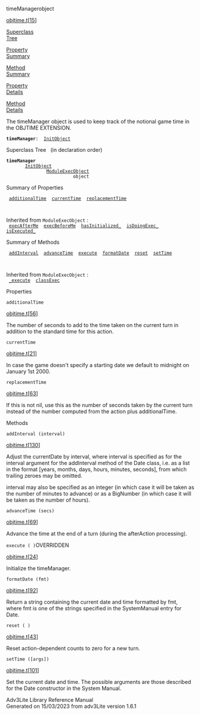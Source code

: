 <span class="title">timeManager</span><span class="type">object</span>

[objtime.t](../file/objtime.t.html)\[[15](../source/objtime.t.html#15)\]

[Superclass  
Tree](#_SuperClassTree_)

[Property  
Summary](#_PropSummary_)

[Method  
Summary](#_MethodSummary_)

[Property  
Details](#_Properties_)

[Method  
Details](#_Methods_)

<div class="fdesc">

The timeManager object is used to keep track of the notional game time
in the OBJTIME EXTENSION.

**`timeManager`**` :   `[`InitObject`](../object/InitObject.html)

</div>

<span id="_SuperClassTree_"></span>

<div class="mjhd">

<span class="hdln">Superclass Tree</span>   (in declaration order)

</div>

**`timeManager`**  
`         `[`InitObject`](../object/InitObject.html)  
`                 `[`ModuleExecObject`](../object/ModuleExecObject.html)  
`                         object`  
<span id="_PropSummary_"></span>

<div class="mjhd">

<span class="hdln">Summary of Properties</span>  

</div>

` `[`additionalTime`](#additionalTime)`  `[`currentTime`](#currentTime)`  `[`replacementTime`](#replacementTime)`  `

` `

Inherited from `ModuleExecObject` :  
` `[`execAfterMe`](../object/ModuleExecObject.html#execAfterMe)`  `[`execBeforeMe`](../object/ModuleExecObject.html#execBeforeMe)`  `[`hasInitialized_`](../object/ModuleExecObject.html#hasInitialized_)`  `[`isDoingExec_`](../object/ModuleExecObject.html#isDoingExec_)`  `[`isExecuted_`](../object/ModuleExecObject.html#isExecuted_)`  `

<span id="_MethodSummary_"></span>

<div class="mjhd">

<span class="hdln">Summary of Methods</span>  

</div>

` `[`addInterval`](#addInterval)`  `[`advanceTime`](#advanceTime)`  `[`execute`](#execute)`  `[`formatDate`](#formatDate)`  `[`reset`](#reset)`  `[`setTime`](#setTime)`  `

` `

Inherited from `ModuleExecObject` :  
` `[`_execute`](../object/ModuleExecObject.html#_execute)`  `[`classExec`](../object/ModuleExecObject.html#classExec)`  `

<span id="_Properties_"></span>

<div class="mjhd">

<span class="hdln">Properties</span>  

</div>

<span id="additionalTime"></span>

`additionalTime`

[objtime.t](../file/objtime.t.html)\[[56](../source/objtime.t.html#56)\]

<div class="desc">

The number of seconds to add to the time taken on the current turn in
addition to the standard time for this action.

</div>

<span id="currentTime"></span>

`currentTime`

[objtime.t](../file/objtime.t.html)\[[21](../source/objtime.t.html#21)\]

<div class="desc">

In case the game doesn't specify a starting date we default to midnight
on January 1st 2000.

</div>

<span id="replacementTime"></span>

`replacementTime`

[objtime.t](../file/objtime.t.html)\[[63](../source/objtime.t.html#63)\]

<div class="desc">

If this is not nil, use this as the number of seconds taken by the
current turn instead of the number computed from the action plus
additionalTime.

</div>

<span id="_Methods_"></span>

<div class="mjhd">

<span class="hdln">Methods</span>  

</div>

<span id="addInterval"></span>

`addInterval (interval)`

[objtime.t](../file/objtime.t.html)\[[130](../source/objtime.t.html#130)\]

<div class="desc">

Adjust the currentDate by interval, where interval is specified as for
the interval argument for the addInterval method of the Date class, i.e.
as a list in the format \[years, months, days, hours, minutes,
seconds\], from which trailing zeroes may be omitted.

interval may also be specified as an integer (in which case it will be
taken as the number of minutes to advance) or as a BigNumber (in which
case it will be taken as the number of hours).

</div>

<span id="advanceTime"></span>

`advanceTime (secs)`

[objtime.t](../file/objtime.t.html)\[[69](../source/objtime.t.html#69)\]

<div class="desc">

Advance the time at the end of a turn (during the afterAction
processing).

</div>

<span id="execute"></span>

`execute ( )`<span class="rem">OVERRIDDEN</span>

[objtime.t](../file/objtime.t.html)\[[24](../source/objtime.t.html#24)\]

<div class="desc">

Initialize the timeManager.

</div>

<span id="formatDate"></span>

`formatDate (fmt)`

[objtime.t](../file/objtime.t.html)\[[92](../source/objtime.t.html#92)\]

<div class="desc">

Return a string containing the current date and time formatted by fmt,
where fmt is one of the strings specified in the SystemManual entry for
Date.

</div>

<span id="reset"></span>

`reset ( )`

[objtime.t](../file/objtime.t.html)\[[43](../source/objtime.t.html#43)\]

<div class="desc">

Reset action-dependent counts to zero for a new turn.

</div>

<span id="setTime"></span>

`setTime ([args])`

[objtime.t](../file/objtime.t.html)\[[101](../source/objtime.t.html#101)\]

<div class="desc">

Set the current date and time. The possible arguments are those
described for the Date constructor in the System Manual.

</div>

<div class="ftr">

Adv3Lite Library Reference Manual  
Generated on 15/03/2023 from adv3Lite version 1.6.1

</div>
